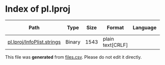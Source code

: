 # Index of pl.lproj

| Path | Type | Size | Format | Language | DiE Info | Notes | Hash |
| --- | --- | --- | --- | --- | --- | --- | --- |
| [pl.lproj/InfoPlist.strings](./pl.lproj/InfoPlist.strings) | Binary | 1543 | plain text[CRLF] |  |  |  | d2d05cb6535158042dfcc6abdb074673505fafdfd0a282f5b7c9a8288e62a871 |


This file was **generated** from [files.csv](../../../../../../../../../files.csv). Please do not edit it directly.
